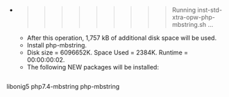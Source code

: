 * >>>>>>>>> Running inst-std-xtra-opw-php-mbstring.sh ...
  * After this operation, 1,757 kB of additional disk space will be used.
  * Install php-mbstring.
  * Disk size = 6096652K. Space Used = 2384K. Runtime = 00:00:00:02.
  * The following NEW packages will be installed:
  ```bash
libonig5 php7.4-mbstring php-mbstring
  ```
